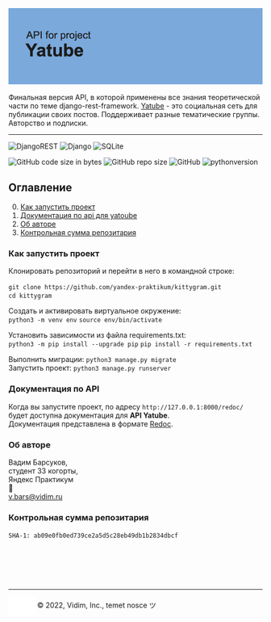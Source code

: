 ![](./yatube_api/static/header.png)

Финальная версия API, в которой применены все знания теоретической части по теме
django-rest-framework. [Yatube](http://vidim.pythonanywhere.com/) - это социальная сеть для публикации своих постов. Поддерживает разные тематические группы. Авторство и подписки.  
___
![DjangoREST](https://img.shields.io/badge/DJANGO-REST-ff1709?style=for-the-badge&logo=django&logoColor=white&color=ff1709&labelColor=gray)
![Django](https://img.shields.io/badge/django-%23092E20.svg?style=for-the-badge&logo=django&logoColor=white)
![SQLite](https://img.shields.io/badge/sqlite-%2307405e.svg?style=for-the-badge&logo=sqlite&logoColor=white)

![GitHub code size in bytes](https://img.shields.io/github/languages/code-size/26remph/api_final_yatube)
![GitHub repo size](https://img.shields.io/github/repo-size/26remph/api_final_yatube)
![GitHub](https://img.shields.io/github/license/26remph/api_final_yatube)
![pythonversion](https://img.shields.io/badge/python-%3E%3D3.7-blue)

## Оглавление
0. [Как запустить проект](#как-запустить-проект)
1. [Документация по api для yatoube](#документация-по-api)
2. [Об авторе](#об-авторе)
3. [Контрольная сумма репозитария](#контрольная-сумма-проекта)

### Как запустить проект  
Клонировать репозиторий и перейти в него в командной строке:

`git clone https://github.com/yandex-praktikum/kittygram.git`  
`cd kittygram`  

Cоздать и активировать виртуальное окружение:  
`python3 -m venv env`
`source env/bin/activate`

Установить зависимости из файла requirements.txt:  
`python3 -m pip install --upgrade pip`
`pip install -r requirements.txt`

Выполнить миграции:
`python3 manage.py migrate`  
Запустить проект:
`python3 manage.py runserver`

### Документация по API

Когда вы запустите проект, по адресу `http://127.0.0.1:8000/redoc/` будет доступна документация для **API Yatube**.  
Документация представлена в формате [Redoc](https://github.com/Redocly/redoc).

### Об авторе
Вадим Барсуков,  
студент 33 когорты,  
Яндекс Практикум  
:e-mail:  
v.bars@vidim.ru

### Контрольная сумма репозитария
`SHA-1: ab09e0fb0ed739ce2a5d5c28eb49db1b2834dbcf`
<br>
<br>
<br>
<br>
<br>
<br>
___
<p>
    <img align="center" src="./yatube_api/static/fav.svg" title="home page"/>
    <span>© 2022, Vidim, Inc., temet nosce ツ </span>
</p>
